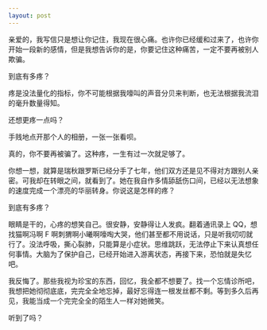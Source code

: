 ```yaml
---
layout: post
---
```


亲爱的，我写信只是想让你记住，我现在很心痛。也许你已经缓和过来了，也许你开始一段新的感情，但是我想告诉你的是，你要记住这种痛苦，一定不要再被别人欺骗。

到底有多疼？

疼是没法量化的指标，你不可能根据我嚎叫的声音分贝来判断，也无法根据我流泪的毫升数量得知。

还想更疼一点吗？

手贱地点开那个人的相册，一张一张看呗。

真的，你不要再被骗了。这种疼，一生有过一次就足够了。

你想一想，就算是瑞秋跟罗斯已经分手了七年，他们双方还是见不得对方跟别人亲密。可我却在转眼之间，就看到了。她在我自作多情舔舐伤口间，已经以无法想象的速度完成一个漂亮的华丽转身。你说这是怎样的疼？

到底有多疼？

眼睛是干的，心疼的想笑自己。很安静，安静得让人发疯。翻着通讯录上 QQ，想找猫啊冯啊 F 啊刺猬啊小曦啊嚎啕大哭，他们甚至都不用说话，只是听我叨叨就行了。没法呼吸，撕心裂肺，只能算是小症状。思维跳跃，无法停止下来认真想任何事情。大脑为了保护自己，已经开始进入游离状态，再接下来，恐怕就是失忆吧。

我反悔了。那些我视为珍宝的东西，回忆，我全都不想要了。找一个忘情诊所吧，我想把她彻彻底底，完完全全地忘掉，最好忘得连一根发丝都不剩。等到多久后再见，我能当成一个完完全全的陌生人一样对她微笑。

听到了吗？
